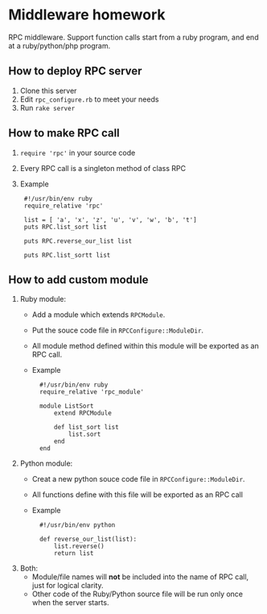 Middleware homework
================

RPC middleware. Support function calls start from a ruby program, and end at a ruby/python/php program.

How to deploy RPC server
------------------------
1. Clone this server
3. Edit ```rpc_configure.rb``` to meet your needs
2. Run ```rake server```

How to make RPC call
------------------------
1. ```require 'rpc'``` in your source code
2. Every RPC call is a singleton method of class RPC
3. Example

        #!/usr/bin/env ruby
        require_relative 'rpc'

        list = [ 'a', 'x', 'z', 'u', 'v', 'w', 'b', 't']
        puts RPC.list_sort list

        puts RPC.reverse_our_list list

        puts RPC.list_sortt list

How to add custom module
------------------------
1. Ruby module:
	* Add a module which extends ```RPCModule```.
	* Put the souce code file in ```RPCConfigure::ModuleDir```.
	* All module method defined within this module will be exported as an RPC call.
	* Example

			#!/usr/bin/env ruby
			require_relative 'rpc_module'
			
			module ListSort
				extend RPCModule
		  
				def list_sort list
					list.sort
				end
			end
		
2. Python module:
	* Creat a new python souce code file in ```RPCConfigure::ModuleDir```.
	* All functions define with this file will be exported as an RPC call
	* Example

			#!/usr/bin/env python

			def reverse_our_list(list):
				list.reverse()
				return list
3. Both:
	* Module/file names will **not** be included into the name of RPC call, just for logical clarity.
	* Other code of the Ruby/Python source file will be run only once when the server starts.
